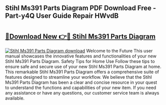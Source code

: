 ## Stihl Ms391 Parts Diagram PDF Download Free - Part-y4Q User Guide Repair HWvdB

# <h2><a href="http://dfs0ttd.blite.top/?on=Stihl+Ms391+Parts+Diagram">🔗Download New 👉🔴 Stihl Ms391 Parts Diagram</a></h2>

[![Stihl Ms391 Parts Diagram download](https://i.imgur.com/lujVjoI.png)](http://dfs0ttd.blite.top/?on=Stihl+Ms391+Parts+Diagram)
Welcome to the Future This user manual showcases the innovative features and functionalities of your new Stihl Ms391 Parts Diagram. Safety Tips for Home Use Follow these tips to ensure safe and secure use of your new Stihl Ms391 Parts Diagram at home. This remarkable Stihl Ms391 Parts Diagram offers a comprehensive suite of features designed to streamline your workflow. We believe that the Stihl Ms391 Parts Diagram has been a clear and concise resource in your quest to understand the functions and capabilities of your new item. If you need any assistance or have any questions, our customer service team is always available.
